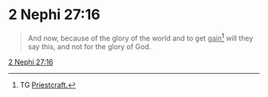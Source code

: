 # 2 Nephi 27:16

> And now, because of the glory of the world and to get <u>gain</u>[^a] will they say this, and not for the glory of God.

[2 Nephi 27:16](https://www.churchofjesuschrist.org/study/scriptures/bofm/2-ne/27?lang=eng&id=p16#p16)


[^a]: TG [Priestcraft.](https://www.churchofjesuschrist.org/study/scriptures/tg/priestcraft?lang=eng)
